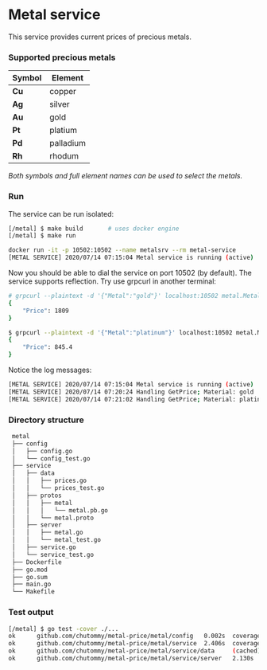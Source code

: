 # Metal service
This service provides current prices of precious metals.

### Supported precious metals
| **Symbol** | **Element** |
|------------|-------------|
| **Cu**  | copper |
| **Ag**  | silver |
| **Au**  | gold |
| **Pt**  | platium |
| **Pd**  | palladium |
| **Rh**  | rhodum |

*Both symbols and full element names can be used to select the metals.*


### Run
The service can be run isolated:
```bash
[/metal] $ make build       # uses docker engine
[/metal] $ make run

docker run -it -p 10502:10502 --name metalsrv --rm metal-service
[METAL SERVICE] 2020/07/14 07:15:04 Metal service is running (active)
```

Now you should be able to dial the service on port 10502 (by default). The service supports reflection. Try use grpcurl in another terminal:
```bash
# grpcurl --plaintext -d '{"Metal":"gold"}' localhost:10502 metal.Metal.GetPrice
{
    "Price": 1809
}

$ grpcurl --plaintext -d '{"Metal":"platinum"}' localhost:10502 metal.Metal.GetPrice
{
    "Price": 845.4
}
```

Notice the log messages:
```bash
[METAL SERVICE] 2020/07/14 07:15:04 Metal service is running (active)
[METAL SERVICE] 2020/07/14 07:20:24 Handling GetPrice; Material: gold
[METAL SERVICE] 2020/07/14 07:21:02 Handling GetPrice; Material: platinum
```

### Directory structure
```bash
 metal
 ├── config
 │   ├── config.go
 │   └── config_test.go
 ├── service
 │   ├── data
 │   │   ├── prices.go
 │   │   └── prices_test.go
 │   ├── protos
 │   │   ├── metal
 │   │   │   └── metal.pb.go
 │   │   └── metal.proto
 │   ├── server
 │   │   ├── metal.go
 │   │   └── metal_test.go
 │   ├── service.go
 │   └── service_test.go
 ├── Dockerfile
 ├── go.mod
 ├── go.sum
 ├── main.go
 └── Makefile
```

### Test output
```bash
[/metal] $ go test -cover ./...
ok      github.com/chutommy/metal-price/metal/config   0.002s  coverage: 100.0% of statements
ok      github.com/chutommy/metal-price/metal/service  2.406s  coverage: 100.0% of statements
ok      github.com/chutommy/metal-price/metal/service/data     (cached)        coverage: 89.5% of statements
ok      github.com/chutommy/metal-price/metal/service/server   2.130s  coverage: 100.0% of statements
```
